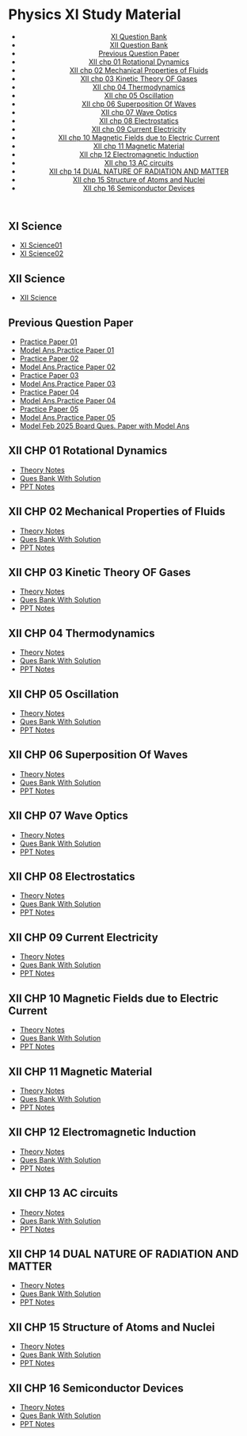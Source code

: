 <!DOCTYPE html>
<html lang="en">

<head>
    <meta charset="UTF-8">
    <meta name="viewport" content="width=device-width, initial-scale=1.0">
    <h1>Physics XI Study Material</h1>
    <link rel="stylesheet" href="styles.css">
</head>

<body>
    <header>
        <nav>
            <ul>
                <li><a href="#Question Bank XI">XI Question Bank</a></li>  
                <li><a href="#Question Bank XII">XII Question Bank</a></li>
                <li><a href="#pyq">Previous Question Paper</a></li>
                <li><a href="#CH01 Rotational Dynamics">XII chp 01 Rotational Dynamics</a></li>
                <li><a href="#CH02 Mechanical Properties of Fluids">XII chp 02 Mechanical Properties of Fluids</a></li>
                <li><a href="#CH03 Kinetic Theory OF Gases">XII chp 03 Kinetic Theory OF Gases</a></li>
                <li><a href="#CH04 Thermodynamics">XII chp 04 Thermodynamics</a></li>
                <li><a href="#CH05 Oscillation">XII chp 05 Oscillation</a></li>
                <li><a href="#CH06 Superposition Of Waves">XII chp 06 Superposition Of Waves</a></li>
                <li><a href="#CH07 Wave Optics">XII chp 07 Wave Optics</a></li>
                <li><a href="#CH08 Electrostatics">XII chp 08 Electrostatics</a></li>
                <li><a href="#CH09 Current Electricity">XII chp 09 Current Electricity</a></li>
                <li><a href="#CH10 Magnetic Fields due to Electric Current">XII chp 10 Magnetic Fields due to Electric Current</a></li>
                <li><a href="#CH11 Magnetic Material">XII chp 11 Magnetic Material</a></li>
                <li><a href="#CH12 Electromagnetic Induction">XII chp 12 Electromagnetic Induction</a></li>
                <li><a href="#CH13 AC circuits">XII chp 13 AC circuits</a></li>
                <li><a href="#CH14 DUAL NATURE OF RADIATION AND MATTER">XII chp 14 DUAL NATURE OF RADIATION AND MATTER</a></li>
                <li><a href="#CH15 Structure of Atoms and Nuclei">XII chp 15 Structure of Atoms and Nuclei</a></li>
                <li><a href="#CH16 Semiconductor Devices">XII chp 16 Semiconductor Devices</a></li>
            </ul>
        </nav>
    </header>
    <main>
        <section id="Question Bank XI">
            <h2>XI Science</h2>
            <ul>
                <li><a href="https://drive.google.com/file/d/1Q3PVflQipZgRCmupWnzEuxreeXXUY7Td/view?usp=sharing">XI Science01</a></li>
                <li><a href="https://drive.google.com/file/d/1bg92ksFB56C40yUquop93jpMxWMg4K9L/view?usp=sharing">XI Science02</a></li>
            </ul>
        </section>
        <section id="Question Bank XII">
            <h2>XII Science</h2>
            <ul>
                <li><a href="https://drive.google.com/file/d/1utkHfK7aX7mlvwbvujAk_Ylzmvhg0Tv3/view?usp=sharing">XII Science</a></li>
            </ul>
        </section>
        <section id="pyq">
            <h2>Previous Question Paper</h2>
            <ul>
                <li><a href="https://drive.google.com/file/d/11elVnPEsITs5qaQQj42WYnajniA-62Vv/view?usp=sharing">Practice Paper 01</a></li>
                <li><a href="https://drive.google.com/file/d/1vUMKqntcSPDi9XN9_ovWYLWMQpZDZLbt/view?usp=sharing">Model Ans.Practice Paper 01</a></li>
                <li><a href="https://drive.google.com/file/d/1wmBqJwWHtgZb61EA5GuVFYSF78Vp2cpx/view?usp=sharing">Practice Paper 02</a></li>
                <li><a href="https://drive.google.com/file/d/1XfR_-dY57w5UxIxPIJ2PLKxrYj1HxIA8/view?usp=sharing">Model Ans.Practice Paper 02</a></li>
                <li><a href="https://drive.google.com/file/d/11TnyJtkqV9dJy2uf6QytbwKwPVvjvzfF/view?usp=sharing">Practice Paper 03</a></li>
                <li><a href="https://drive.google.com/file/d/1PoA_8GjbXCEdVeK69tZppEXZZyHrP7qi/view?usp=sharing">Model Ans.Practice Paper 03</a></li>
                <li><a href="https://drive.google.com/file/d/1nlQKo91_adrbhsYFhYGR-GY_y8wXsJq4/view?usp=sharing">Practice Paper 04</a></li>
                <li><a href="https://drive.google.com/file/d/1nQYkycaMK008jS0nWxStAWJ-SypA1ocR/view?usp=sharing">Model Ans.Practice Paper 04</a></li>
                <li><a href="https://drive.google.com/file/d/1Lu9_z7MmUyvuLyCc4Y4lXTA8zu-Xk78-/view?usp=sharing">Practice Paper 05</a></li>
                <li><a href="https://drive.google.com/file/d/1qHe_dpVgvYcj9Icz5y5kL3dtxTVQN-M6/view?usp=sharing">Model Ans.Practice Paper 05</a></li>
                <li><a href="https://drive.google.com/file/d/1N1fW_1_c44-oQGPSAUJaeB8BIrQ0XLuO/view?usp=sharing">Model Feb 2025 Board Ques. Paper with Model Ans</a></li>
           </ul>
        </section>
        <section id="CH01 Rotational Dynamics">
            <h2>XII CHP 01 Rotational Dynamics</h2>
            <ul>
                <li><a href="https://drive.google.com/file/d/1j7kWkxkpEsvW8RRSYJgICzGs7BTTi8Mk/view?usp=sharing">Theory Notes</a></li>
                <li><a href="https://drive.google.com/file/d/10Wac8OeIPZD99-liHEjLLHLH0mkF4Vs6/view?usp=sharing">Ques Bank With Solution</a></li>
                <li><a href="https://drive.google.com/file/d/10JL7Lfm5xtRW5uqWA79u_ijnAA7AaFac/view?usp=sharing">PPT Notes</a></li>
            </ul>
        </section>
        <section id="CH02 Mechanical Properties of Fluids">
            <h2>XII CHP 02 Mechanical Properties of Fluids</h2>
            <ul>
                <li><a href="https://drive.google.com/file/d/1gUE9aqP0axqTV5SebLBLSoHH_dsHG1xg/view?usp=sharing">Theory Notes</a></li>
                <li><a href="https://drive.google.com/file/d/1fcarcAwhToZ_8MT-Ly9GJMo-8BKOxWSu/view?usp=sharing">Ques Bank With Solution</a></li>
                <li><a href="https://drive.google.com/file/d/1VSP94fWrZdPsIFFP1I-BPG5bsOHxhXY8/view?usp=sharing">PPT Notes</a></li>
            </ul>
        </section>
        <section id="CH03 Kinetic Theory OF Gases">
            <h2>XII CHP 03 Kinetic Theory OF Gases</h2>
            <ul>
                <li><a href="https://drive.google.com/file/d/1ihhingyi-e02usoPJqC_UH9mkl8bBjfi/view?usp=sharing">Theory Notes</a></li>
                <li><a href="https://drive.google.com/file/d/1mLp-N3gEkGgh305-CXrXH2wlIoL8-jrK/view?usp=sharing">Ques Bank With Solution</a></li>
                <li><a href="https://drive.google.com/file/d/1Z820G5joC74F_RY4KVL7s9wZprxtI9_h/view?usp=sharing">PPT Notes</a></li>
           </ul>
        </section>
        <section id="CH04 Thermodynamics">
            <h2>XII CHP 04 Thermodynamics</h2>
            <ul>
                <li><a href="https://drive.google.com/file/d/1MVLZcZZzsek2oaePzua4rHH7lwMLSvoj/view?usp=sharing">Theory Notes</a></li>
                <li><a href="https://drive.google.com/file/d/1b5w8Yno4t6QZoOVYJAplktbvLw5oI9D9/view?usp=sharing">Ques Bank With Solution</a></li>
                <li><a href="https://drive.google.com/file/d/1bguk3hUJl7YPl0ZzpcOIcty_nUcbG6xz/view?usp=sharing">PPT Notes</a></li>
           </ul>
        </section>
        <section id="CH05 Oscillation">
            <h2>XII CHP 05 Oscillation</h2>
            <ul>
                <li><a href="https://drive.google.com/file/d/1jGLeTeEJyTJVVQFPxpT-TGMR8h1UJ4yg/view?usp=sharing">Theory Notes</a></li>
                <li><a href="https://drive.google.com/file/d/1b51PXyBVzzrlWLszsaLMNWxku4g1RtZr/view?usp=sharing">Ques Bank With Solution</a></li>
                <li><a href="https://drive.google.com/file/d/1SSeqGNSg8e_DhP8tfuKZFSyMnueHd-nd/view?usp=sharing">PPT Notes</a></li>
           </ul>
        </section>
        <section id="CH06 Superposition Of Waves">
            <h2>XII CHP 06 Superposition Of Waves</h2>
            <ul>
                <li><a href="https://drive.google.com/file/d/1urBHPSgONsYETpdKX3l-taF-z9UX6u7C/view?usp=sharing">Theory Notes</a></li>
                <li><a href="https://drive.google.com/file/d/12LBBr1hNx9FcPLnwW87n3wqWDXeX7NaO/view?usp=sharing">Ques Bank With Solution</a></li>
                <li><a href="https://drive.google.com/file/d/1D8ZtqHFv2K8DnLy2t6QOuvC2jcF7XpMt/view?usp=sharing">PPT Notes</a></li>
           </ul>
        </section>
        <section id="CH07 Wave Optics">
            <h2>XII CHP 07 Wave Optics</h2>
            <ul>
                <li><a href="https://drive.google.com/file/d/1TOU-Mshp-5PPjodj-Q3LiW4Vf-GroDj9/view?usp=sharing">Theory Notes</a></li>
                <li><a href="https://drive.google.com/file/d/1vf9Saly9jLd4wlUrIBPUSeR_kHCMojl7/view?usp=sharing">Ques Bank With Solution</a></li>
                <li><a href="https://drive.google.com/file/d/1BZgyHuplGQhoTf3UHPLEPBnACgwGK7jz/view?usp=sharing">PPT Notes</a></li>
           </ul>
        </section>
        <section id="CH08 Electrostatics">
            <h2>XII CHP 08 Electrostatics</h2>
            <ul>
                <li><a href="https://drive.google.com/file/d/1FuvvocQIWsWsuNE8qsOZ0wAlzY7Rcuvd/view?usp=sharing">Theory Notes</a></li>
                <li><a href="https://drive.google.com/file/d/1Ue1hcZAA8P_K7eTqDxtS91rOAT12eFr2/view?usp=sharing">Ques Bank With Solution</a></li>
                <li><a href="https://drive.google.com/file/d/14wq1tOYyr2TKOrNBvckDaaV0Y679D7sS/view?usp=sharing">PPT Notes</a></li>
           </ul>
        </section>
        <section id="CH09 Current Electricity">
            <h2>XII CHP 09 Current Electricity</h2>
            <ul>
                <li><a href="https://drive.google.com/file/d/1gaXthr7QG-cq0ezLFlOQWnrs_I99wpHZ/view?usp=sharing">Theory Notes</a></li>
                <li><a href="https://drive.google.com/file/d/14JxhvzrUYYRYwHmeKhyiQSIf-OnET5iJ/view?usp=sharing">Ques Bank With Solution</a></li>
                <li><a href="https://drive.google.com/file/d/1RPBtceG5CNNdJia6U_-qlKr4DJ-u6qPV/view?usp=sharing">PPT Notes</a></li>
           </ul>
        </section>
        <section id="CH10 Magnetic Fields due to Electric Current">
            <h2>XII CHP 10 Magnetic Fields due to Electric Current</h2>
            <ul>
                <li><a href="https://drive.google.com/file/d/1qtAH3u8qd_Yk2_j_Pe8oz__7tPV3N9NM/view?usp=sharing">Theory Notes</a></li>
                <li><a href="https://drive.google.com/file/d/1ZM-RDF3e1PwuwueyIgHo3lzMIZQQ6Wy0/view?usp=sharing">Ques Bank With Solution</a></li>
                <li><a href="https://drive.google.com/file/d/1m50pFvJhL69UN17s_ncXeXDlRiXY80lI/view?usp=sharing">PPT Notes</a></li>
           </ul>
        </section>
        <section id="CH11 Magnetic Material">
            <h2>XII CHP 11 Magnetic Material</h2>
            <ul>
                <li><a href="https://drive.google.com/file/d/1nTyjkyn3lrKGD2ffgezveRs5UmtARIaa/view?usp=sharing">Theory Notes</a></li>
                <li><a href="https://drive.google.com/file/d/1bUtTND1A8491A5HUpXyyaip5b7Nw_h7L/view?usp=sharing">Ques Bank With Solution</a></li>
                <li><a href="https://drive.google.com/file/d/18dDt_arBPStLf2sEGGU6QnazG55UF6u0/view?usp=sharing">PPT Notes</a></li>
           </ul>
        </section>
        <section id="CH12 Electromagnetic Induction">
            <h2>XII CHP 12 Electromagnetic Induction</h2>
            <ul>
                <li><a href="https://drive.google.com/file/d/1wM-klMTP9bXpuxEVGauTzOaJw5R1ev5C/view?usp=sharing">Theory Notes</a></li>
                <li><a href="https://drive.google.com/file/d/1dxS6x-_VvM6qd3B2iocHAARsQYtvzVeB/view?usp=sharing">Ques Bank With Solution</a></li>
                <li><a href="https://drive.google.com/file/d/179IzCAMxcd8zYjmPk5zCUh-x5gzJgw75/view?usp=sharing">PPT Notes</a></li>
           </ul>
        </section>
        <section id="CH13 AC circuits">
            <h2>XII CHP 13 AC circuits</h2>
            <ul>
                <li><a href="https://drive.google.com/file/d/18LqdirX04GoFKHPOBBswnR_MiEcZGWeY/view?usp=sharing">Theory Notes</a></li>
                <li><a href="https://drive.google.com/file/d/1DEG9yNhvxc5XaZdyYiWLLwq8ulNeRToa/view?usp=sharing">Ques Bank With Solution</a></li>
                <li><a href="https://drive.google.com/file/d/1ZHOzFRKzActNOKJMRgfje2NiRL63hHuU/view?usp=sharing">PPT Notes</a></li>
           </ul>
        </section>
        <section id="CH14 DUAL NATURE OF RADIATION AND MATTER">
            <h2>XII CHP 14 DUAL NATURE OF RADIATION AND MATTER</h2>
            <ul>
                <li><a href="https://drive.google.com/file/d/1nl6gNJhr9KJh9Xd_c5x8j7WyR8nMeTtI/view?usp=sharing">Theory Notes</a></li>
                <li><a href="https://drive.google.com/file/d/1Aecc6eYOez0yPawQLS_sDh81JDGkpBQ4/view?usp=sharing">Ques Bank With Solution</a></li>
                <li><a href="https://drive.google.com/file/d/1x3q2xWSf4gFKKo4vPDp8cmEfqdsBt_92/view?usp=sharing">PPT Notes</a></li>
           </ul>
        </section>
        <section id="CH15 Structure of Atoms and Nuclei">
            <h2>XII CHP 15 Structure of Atoms and Nuclei</h2>
            <ul>
                <li><a href="https://drive.google.com/file/d/1QwAnMYgnqABsXZ2v24q_lkzQPOU73NYT/view?usp=sharing">Theory Notes</a></li>
                <li><a href="https://drive.google.com/file/d/1d73xZE_xaL04tEm6jIlHtbo1FCj6QhGz/view?usp=sharing">Ques Bank With Solution</a></li>
                <li><a href="https://drive.google.com/file/d/1rYUAJ8HBjSLWsbRSmv1ZjE1vKdQ6hgYc/view?usp=sharing">PPT Notes</a></li>
           </ul>
        </section>
         <section id="CH16 Semiconductor Devices">
            <h2>XII CHP 16 Semiconductor Devices</h2>
            <ul>
                <li><a href="https://drive.google.com/file/d/1vv8uInIe0Eex8kbE69x6PPmdINizzFKR/view?usp=sharing">Theory Notes</a></li>
                <li><a href="https://drive.google.com/file/d/1PG-HUftyTkDwf2BUr30n4dBK3OyqIrB0/view?usp=sharing">Ques Bank With Solution</a></li>
                <li><a href="https://drive.google.com/file/d/1E1hqmdC57BnYPDQp5a_wzVB_DN2FKyEL/view?usp=sharing">PPT Notes</a></li>
           </ul>
        </section>
        </main>
    </body>

</html>
